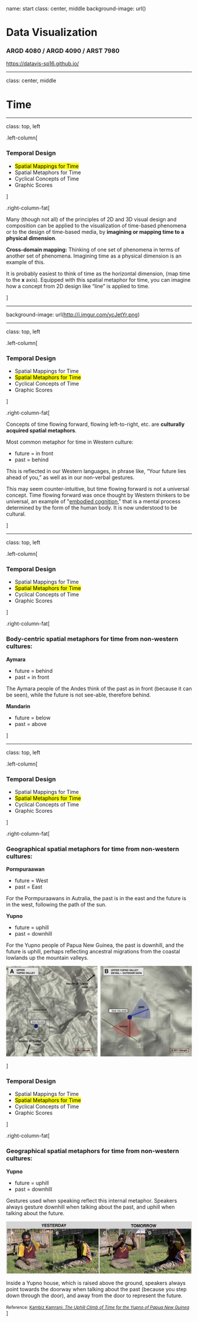 name: start
class: center, middle
background-image: url()

# Data Visualization
                
### ARGD 4080 / ARGD 4090 / ARST 7980

<https://datavis-sp16.github.io/>

---
class: center, middle

# Time

---
class: top, left

.left-column[
### Temporal Design  

* <mark>Spatial Mappings for Time</mark>  
* Spatial Metaphors for Time  
* Cyclical Concepts of Time  
* Graphic Scores

]	

.right-column-fat[

Many (though not all) of the principles of 2D and 3D visual design and composition can be applied to the visualization of time-based phenomena or to the design of time-based media, by **imagining or mapping time to a physical dimension**.  

**Cross-domain mapping:** Thinking of one set of phenomena in terms of another set of phenomena. Imagining time as a physical dimension is an example of this.

It is probably easiest to think of time as the horizontal dimension, (map time to the **x** axis).  Equipped with this spatial metaphor for time, you can imagine how a concept from 2D design like “line” is applied to time.

]

---
background-image: url(http://i.imgur.com/ycJetYr.png)


---
class: top, left

.left-column[
### Temporal Design  

* Spatial Mappings for Time  
* <mark>Spatial Metaphors for Time</mark>  
* Cyclical Concepts of Time  
* Graphic Scores

]	

.right-column-fat[

Concepts of time flowing forward, flowing left-to-right, etc. are **culturally acquired spatial metaphors**.   

Most common metaphor for time in Western culture: 

* future = in front 
* past = behind  

This is reflected in our Western languages, in phrase like, “Your future lies ahead of you,” as well as in our non-verbal gestures. 

This may seem counter-intuitive, but time flowing forward is not a universal concept.  Time flowing forward was once thought by Western thinkers to be universal, an example of "[embodied cognition](https://en.wikipedia.org/wiki/Embodied_cognition)," that is a mental process determined by the form of the human body.  It is now understood to be cultural.

]

---
class: top, left

.left-column[
### Temporal Design  

* Spatial Mappings for Time  
* <mark>Spatial Metaphors for Time</mark>  
* Cyclical Concepts of Time  
* Graphic Scores

]	

.right-column-fat[

### Body-centric spatial metaphors for time from non-western cultures:

**Aymara**

* future = behind  
* past = in front

The Aymara people of the Andes think of the past as in front (because it can be seen), while the future is not see-able, therefore behind.

**Mandarin**  

* future = below  
* past = above

]

---
class: top, left

.left-column[
### Temporal Design  

* Spatial Mappings for Time  
* <mark>Spatial Metaphors for Time</mark>  
* Cyclical Concepts of Time  
* Graphic Scores

]	

.right-column-fat[

### Geographical spatial metaphors for time from non-western cultures:

**Pormpuraawan** 

* future = West  
* past = East  

For the Pormpuraawans in Autralia, the past is in the east and the future is in the west, following the path of the sun.

**Yupno**

* future = uphill  
* past = downhill

For the Yupno people of Papua New Guinea, the past is downhill, and the future is uphill, perhaps reflecting ancestral migrations from the coastal lowlands up the mountain valleys.  

![](00-yupno-river-timeline.jpg)

]

### Temporal Design  

* Spatial Mappings for Time  
* <mark>Spatial Metaphors for Time</mark>  
* Cyclical Concepts of Time  
* Graphic Scores

]	

.right-column-fat[

### Geographical spatial metaphors for time from non-western cultures:

**Yupno**

* future = uphill  
* past = downhill

Gestures used when speaking reflect this internal metaphor. Speakers always gesture downhill when talking about the past, and uphill when talking about the future.

![](01-yupnoyesterdaytomorrow-fig3.jpg)

Inside a Yupno house, which is raised above the ground, speakers always point towards the doorway when talking about the past (because you step down through the door), and away from the door to represent the future.

<small>Reference: [Kambiz Kamrani: *The Uphill Climb of Time for the Yupno of Papua New Guinea*](https://anthropology.net/2012/06/01/the-uphill-climb-of-time-for-the-yupno-of-papua-new-guinea/)</small>
]

